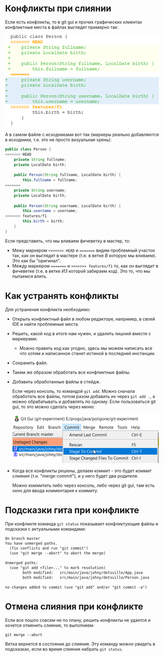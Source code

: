 # Конфликты при слиянии

Если есть конфликты, то в git gui и прочих графических клиентах конфликтные места в файлах выглядят примерно так:

<img src="img/image-20221027174509424.png" alt="image-20221027174509424"  />

А в самом файле с исходниками вот так (маркеры реально добавляются в исходники, т.е. это не просто визуальная хрень):

```java
public class Person {
<<<<<<< HEAD
    private String fullname;
    private LocalDate birth;

    public Person(String fullname, LocalDate birth) {
        this.fullname = fullname;
=======
    private String username;
    private LocalDate birth;

    public Person(String username, LocalDate birth) {
        this.username = username;
>>>>>>> features/f1
        this.birth = birth;
    }
}
```

Если представить, что мы вливаем фичеветку в мастер, то:

* Межу маркером `<<<<<<< HEAD` и `=======` видим проблемный участок так, как он выглядит в мастере (т.е. в ветке *В* которую мы вливаем). Это как бы "оригинал".
* Между маркером `=======` и `>>>>>>> features/f1` то, как он выглядит в фичеветке (т.е. в ветке *ИЗ* которой забираем код). Это то, что мы пытаемся влить.

# Как устранять конфликты

Для устранения конфликта необходимо:

* Открыть конфликтный файл в любом редакторе, например, в своей IDE и найти проблемные места.

* Решить, какой код в итоге нам нужен, и удалить лишний вместе с маркерами.

  * Можно править код как угодно, здесь мы можем написать все что хотим и написанное станет истиной в последней инстанции.

* Сохранить файл.

* Таким же образом обработать все конфликтные файлы.

* Добавить обработанные файлы в стейдж.

  Если через консоль, то командой `git add`. Можно сначала обработать все файлы, потом разом добавить их через `git add .`, а можно обрабатывать и добавлять по одному. Если пользоваться git gui, то это можно сделать через меню:

  <img src="img/image-20221027182124417.png" alt="image-20221027182124417"  />

* Когда все конфликты решены, делаем коммит - это будет *коммит слияния* (т.н. "merge-commit"), и у него будет два родителя.

  Можно коммитить либо через консоль, либо через git gui, там есть окно для ввода комментария к коммиту.

# Подсказки гита при конфликте

При конфликте команда `git status` показывает конфликтующие файлы и подсказки с актуальными командами:

```
On branch master
You have unmerged paths.
  (fix conflicts and run "git commit")
  (use "git merge --abort" to abort the merge)

Unmerged paths:
  (use "git add <file>..." to mark resolution)
        both modified:   src/main/java/johny/dotsville/App.java
        both modified:   src/main/java/johny/dotsville/Person.java

no changes added to commit (use "git add" and/or "git commit -a")
```

# Отмена слияния при конфликте

Если все пошло совсем не по плану, решить конфликты не удается и хочется отменить слияние, то выполняем:

```
git merge --abort
```

Ветка вернется в состояние до слияния. Эту команду можно увидеть в подсказках, если во время слияния набрать `git status`.
